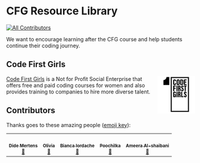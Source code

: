 # CFG Resource Library
<!-- ALL-CONTRIBUTORS-BADGE:START - Do not remove or modify this section -->
[![All Contributors](https://img.shields.io/badge/all_contributors-5-orange.svg?style=flat-square)](#contributors-)
<!-- ALL-CONTRIBUTORS-BADGE:END -->

We want to encourage learning after the CFG course and help students continue their coding journey.

## Code First Girls

<img align="right" width="100" height="100" src="./assets/images/CFG-logo.png">[Code First Girls](https://codefirstgirls.org.uk/) is a Not for Profit Social Enterprise that offers free and paid coding courses for women and also provides training to companies to hire more diverse talent.

## Contributors

Thanks goes to these amazing people ([emoji key](https://github.com/all-contributors/all-contributors#emoji-key)):
<!-- ALL-CONTRIBUTORS-LIST:START - Do not remove or modify this section -->
<!-- prettier-ignore-start -->
<!-- markdownlint-disable -->
<table>
  <tr>
    <td align="center"><a href="http://www.didemertens.com"><img src="https://avatars.githubusercontent.com/u/41751845?v=4?s=100" width="100px;" alt=""/><br /><sub><b>Dide Mertens</b></sub></a><br /><a href="https://github.com/didemertens/cfg-resource-library/commits?author=didemertens" title="Documentation">📖</a></td>
    <td align="center"><a href="https://github.com/olimoo214"><img src="https://avatars.githubusercontent.com/u/30760360?v=4?s=100" width="100px;" alt=""/><br /><sub><b>Olivia</b></sub></a><br /><a href="https://github.com/didemertens/cfg-resource-library/commits?author=olimoo214" title="Documentation">📖</a></td>
    <td align="center"><a href="https://github.com/biancaiordache"><img src="https://avatars.githubusercontent.com/u/47863666?v=4?s=100" width="100px;" alt=""/><br /><sub><b>Bianca Iordache</b></sub></a><br /><a href="https://github.com/didemertens/cfg-resource-library/commits?author=biancaiordache" title="Documentation">📖</a></td>
    <td align="center"><a href="https://github.com/puczilka"><img src="https://avatars.githubusercontent.com/u/42522725?v=4?s=100" width="100px;" alt=""/><br /><sub><b>Poochilka</b></sub></a><br /><a href="https://github.com/didemertens/cfg-resource-library/commits?author=puczilka" title="Documentation">📖</a></td>
    <td align="center"><a href="https://github.com/ameeraal1"><img src="https://avatars.githubusercontent.com/u/15269928?v=4?s=100" width="100px;" alt=""/><br /><sub><b>Ameera Al-shaibani</b></sub></a><br /><a href="https://github.com/didemertens/cfg-resource-library/commits?author=ameeraal1" title="Documentation">📖</a></td>
  </tr>
</table>

<!-- markdownlint-restore -->
<!-- prettier-ignore-end -->

<!-- ALL-CONTRIBUTORS-LIST:END -->
<!-- ALL-CONTRIBUTORS-LIST:START - Do not remove or modify this section -->

<!-- ALL-CONTRIBUTORS-LIST:END -->
